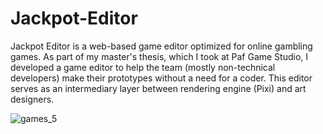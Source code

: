 # Jackpot-Editor
Jackpot Editor is a web-based game editor optimized for online gambling games. As part of my master's thesis, which I took at Paf Game Studio, I developed a game editor to help the team (mostly non-technical developers) make their prototypes without a need for a coder. This editor serves as an intermediary layer between rendering engine (Pixi) and art designers.

![games_5](https://user-images.githubusercontent.com/26539091/91152770-0c27bd00-e6c8-11ea-8d45-cb93b4602afb.jpg)
